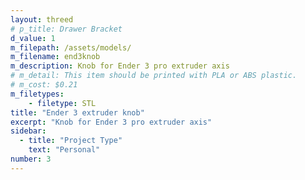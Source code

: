 ```yaml
---
layout: threed
# p_title: Drawer Bracket
d_value: 1
m_filepath: /assets/models/
m_filename: end3knob
m_description: Knob for Ender 3 pro extruder axis
# m_detail: This item should be printed with PLA or ABS plastic.
# m_cost: $0.21
m_filetypes:
    - filetype: STL
title: "Ender 3 extruder knob"
excerpt: "Knob for Ender 3 pro extruder axis"
sidebar:
  - title: "Project Type"
    text: "Personal"
number: 3
---
```

